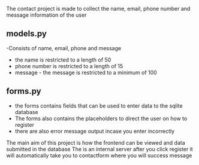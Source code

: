 The contact project is made to collect the name, email, phone number and message information of the user

## models.py
-Consists of name, email, phone and message
- the name is restricted to a length of 50
- phone number is restricted to a length of  15
- message - the message is restricted to a minimum of 100

## forms.py
- the forms contains  fields that can be used to enter data to the sqlite database
- The forms also contains the placeholders to direct the user on how to register
- there are also error message output incase you enter incorrectly

The main aim of this project is how the frontend can be viewed and data submitted in the database
The is an internal server
after you click register it will automatically take you to contactform where you will success message
